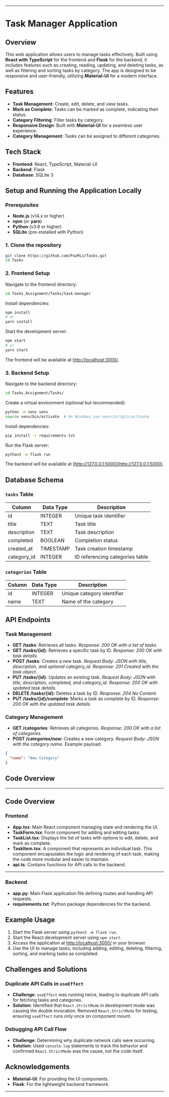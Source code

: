 
---

# Task Manager Application

## Overview
This web application allows users to manage tasks effectively. Built using **React with TypeScript** for the frontend and **Flask** for the backend, it includes features such as creating, reading, updating, and deleting tasks, as well as filtering and sorting tasks by category. The app is designed to be responsive and user-friendly, utilizing **Material-UI** for a modern interface.

## Features
- **Task Management**: Create, edit, delete, and view tasks.
- **Mark as Complete**: Tasks can be marked as complete, indicating their status.
- **Category Filtering**: Filter tasks by category.
- **Responsive Design**: Built with **Material-UI** for a seamless user experience.
- **Category Management**: Tasks can be assigned to different categories.

## Tech Stack
- **Frontend**: React, TypeScript, Material-UI
- **Backend**: Flask
- **Database**: SQLite 3

## Setup and Running the Application Locally

### Prerequisites
- **Node.js** (v14.x or higher)
- **npm** (or **yarn**)
- **Python** (v3.8 or higher)
- **SQLite** (pre-installed with Python)

### 1. Clone the repository
```bash
git clone https://github.com/PazMiz/Tasks.git
cd Tasks
```

### 2. Frontend Setup
Navigate to the frontend directory:
```bash
cd Tasks_Assignment/Tasks/task-manager
```

Install dependencies:
```bash
npm install
# or
yarn install
```

Start the development server:
```bash
npm start
# or
yarn start
```

The frontend will be available at [http://localhost:3000/](http://localhost:3000/).

### 3. Backend Setup
Navigate to the backend directory:
```bash
cd Tasks_Assignment/Tasks/
```

Create a virtual environment (optional but recommended):
```bash
python -m venv venv
source venv/bin/activate  # On Windows use venv\Scripts\activate
```

Install dependencies:
```bash
pip install -r requirements.txt
```

Run the Flask server:
```bash
python3 -m flask run
```

The backend will be available at [http://127.0.0.1:5000](http://127.0.0.1:5000).

## Database Schema

### `tasks` Table
| Column       | Data Type      | Description                              |
|--------------|----------------|------------------------------------------|
| id           | INTEGER        | Unique task identifier                   |
| title        | TEXT           | Task title                               |
| description  | TEXT           | Task description                         |
| completed    | BOOLEAN        | Completion status                        |
| created_at   | TIMESTAMP      | Task creation timestamp                  |
| category_id  | INTEGER        | ID referencing categories table          |

### `categories` Table
| Column  | Data Type | Description               |
|---------|-----------|---------------------------|
| id      | INTEGER   | Unique category identifier|
| name    | TEXT      | Name of the category      |

## API Endpoints

### Task Management
- **GET /tasks**: Retrieves all tasks. *Response: 200 OK with a list of tasks.*
- **GET /tasks/{id}**: Retrieves a specific task by ID. *Response: 200 OK with task details.*
- **POST /tasks**: Creates a new task. *Request Body: JSON with title, description, and optional category_id.* *Response: 201 Created with the task object.*
- **PUT /tasks/{id}**: Updates an existing task. *Request Body: JSON with title, description, completed, and category_id.* *Response: 200 OK with updated task details.*
- **DELETE /tasks/{id}**: Deletes a task by ID. *Response: 204 No Content.*
- **PUT /tasks/{id}/complete**: Marks a task as complete by ID. *Response: 200 OK with the updated task details.*

### Category Management
- **GET /categories**: Retrieves all categories. *Response: 200 OK with a list of categories.*
- **POST /categories/new**: Creates a new category. *Request Body: JSON with the category name.* Example payload:
```json
{ 
  "name": "New Category"
}
```

## Code Overview
---

## Code Overview

### Frontend
- **App.tsx**: Main React component managing state and rendering the UI.
- **TaskForm.tsx**: Form component for adding and editing tasks.
- **TaskList.tsx**: Displays the list of tasks with options to edit, delete, and mark as complete.
- **TaskItem.tsx**: A component that represents an individual task. This component encapsulates the logic and rendering of each task, making the code more modular and easier to maintain.
- **api.ts**: Contains functions for API calls to the backend.

---

### Backend
- **app.py**: Main Flask application file defining routes and handling API requests.
- **requirements.txt**: Python package dependencies for the backend.

## Example Usage
1. Start the Flask server using `python3 -m flask run`.
2. Start the React development server using `npm start`.
3. Access the application at [http://localhost:3000/](http://localhost:3000/) in your browser.
4. Use the UI to manage tasks, including adding, editing, deleting, filtering, sorting, and marking tasks as completed.

## Challenges and Solutions

### Duplicate API Calls in `useEffect`
- **Challenge**: `useEffect` was running twice, leading to duplicate API calls for fetching tasks and categories.
- **Solution**: Identified that `React.StrictMode` in development mode was causing the double invocation. Removed `React.StrictMode` for testing, ensuring `useEffect` runs only once on component mount.

### Debugging API Call Flow
- **Challenge**: Determining why duplicate network calls were occurring.
- **Solution**: Used `console.log` statements to track the behavior and confirmed `React.StrictMode` was the cause, not the code itself.

## Acknowledgements
- **Material-UI**: For providing the UI components.
- **Flask**: For the lightweight backend framework.

--- 

